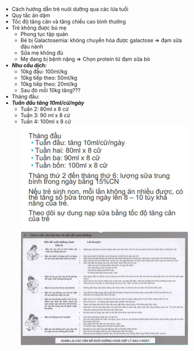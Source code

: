 - Cách hướng dẫn trẻ nuôi dưỡng qua các lứa tuổi
- Quy tắc ăn dặm
- Tốc độ tăng cân và tăng chiều cao bình thường
- Trẻ không được bú mẹ
	- Phong tục tập quán
	- Bé bị Galactosemia: không chuyển hóa được galactose => đạm sữa đậu nành
	- Sữa mẹ không đủ
	- Mẹ đang bị bệnh nặng
	=> Chọn protein từ đạm sữa bò
- **_Nhu cầu dịch:_**
	- 10kg đầu: 100ml/kg
	- 10kg tiếp theo: 50ml/kg
	- 10kg tiếp theo: 20ml/kg
	- Sau đó mỗi 10kg tăng???
- Tháng đầu:
- **_Tuần đầu tăng 10ml/cử/ngày_**
	- Tuần 2: 80ml x 8 cử
	- Tuần 3: 90 ml x 8 cử
	- Tuần 4: 100ml x 8 cử
![Buổi 9 - Hệ tiêu hóa (Nội-nhi)-1687420039367.jpeg](../../../../../200%20Files/image/image/Bu%E1%BB%95i%209%20-%20H%E1%BB%87%20ti%C3%AAu%20h%C3%B3a%20(N%E1%BB%99i-nhi)-1687420039367.jpeg)
![Buổi 9 - Hệ tiêu hóa (Nội-nhi)-1687420044392.jpeg](../../../../../200%20Files/image/image/Bu%E1%BB%95i%209%20-%20H%E1%BB%87%20ti%C3%AAu%20h%C3%B3a%20(N%E1%BB%99i-nhi)-1687420044392.jpeg)